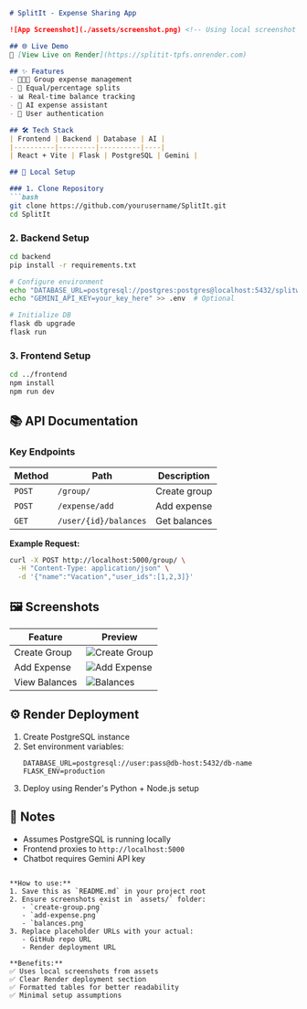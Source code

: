 ```markdown
# SplitIt - Expense Sharing App

![App Screenshot](./assets/screenshot.png) <!-- Using local screenshot -->

## 🌐 Live Demo
🔗 [View Live on Render](https://splitit-tpfs.onrender.com) 

## ✨ Features
- 🧑‍🤝‍🧑 Group expense management  
- 💸 Equal/percentage splits  
- 📊 Real-time balance tracking  
- 🤖 AI expense assistant  
- 🔐 User authentication  

## 🛠️ Tech Stack
| Frontend | Backend | Database | AI |
|----------|---------|----------|----|
| React + Vite | Flask | PostgreSQL | Gemini |

## 🚀 Local Setup

### 1. Clone Repository
```bash
git clone https://github.com/yourusername/SplitIt.git
cd SplitIt
```

### 2. Backend Setup
```bash
cd backend
pip install -r requirements.txt

# Configure environment
echo "DATABASE_URL=postgresql://postgres:postgres@localhost:5432/splitwise" > .env
echo "GEMINI_API_KEY=your_key_here" >> .env  # Optional

# Initialize DB
flask db upgrade
flask run
```

### 3. Frontend Setup
```bash
cd ../frontend
npm install
npm run dev
```

## 📚 API Documentation
### Key Endpoints
| Method | Path | Description |
|--------|------|-------------|
| `POST` | `/group/` | Create group |
| `POST` | `/expense/add` | Add expense |
| `GET` | `/user/{id}/balances` | Get balances |

**Example Request:**
```bash
curl -X POST http://localhost:5000/group/ \
  -H "Content-Type: application/json" \
  -d '{"name":"Vacation","user_ids":[1,2,3]}'
```

## 🖼️ Screenshots
| Feature | Preview |
|---------|---------|
| Create Group | ![Create Group](./assets/create-group.png) |
| Add Expense | ![Add Expense](./assets/add-expense.png) |
| View Balances | ![Balances](./assets/balances.png) |

## ⚙️ Render Deployment
1. Create PostgreSQL instance
2. Set environment variables:
   ```env
   DATABASE_URL=postgresql://user:pass@db-host:5432/db-name
   FLASK_ENV=production
   ```
3. Deploy using Render's Python + Node.js setup

## 📝 Notes
- Assumes PostgreSQL is running locally
- Frontend proxies to `http://localhost:5000`
- Chatbot requires Gemini API key

```

**How to use:**
1. Save this as `README.md` in your project root
2. Ensure screenshots exist in `assets/` folder:
   - `create-group.png`
   - `add-expense.png`
   - `balances.png`
3. Replace placeholder URLs with your actual:
   - GitHub repo URL
   - Render deployment URL

**Benefits:**
✅ Uses local screenshots from assets  
✅ Clear Render deployment section  
✅ Formatted tables for better readability  
✅ Minimal setup assumptions  